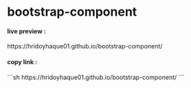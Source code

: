 # bootstrap-component

<h4>live preview : </h4>
https://hridoyhaque01.github.io/bootstrap-component/

<h4>copy link : </h4>
```sh
https://hridoyhaque01.github.io/bootstrap-component/
```
